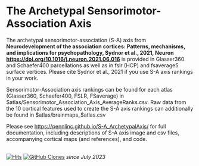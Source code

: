 # The Archetypal Sensorimotor-Association Axis

The archetypal sensorimotor-association (S-A) axis from **Neurodevelopment of the association cortices: Patterns, mechanisms, and implications for psychopathology, Sydnor et al., 2021, Neuron https://doi.org/10.1016/j.neuron.2021.06.016** is provided in Glasser360 and Schaefer400 parcellations as well as in fslr (HCP) and fsaverage5 surface vertices. Please cite Sydnor et al., 2021 if you use S-A axis rankings in your work.

Sensorimotor-Association axis rankings can be found for each atlas (Glasser360, Schaefer400, FSLR, FSaverage) in $atlas/Sensorimotor_Association_Axis_AverageRanks.csv. Raw data from the 10 cortical features used to create the S-A axis rankings can additionally be found in $atlas/brainmaps_$atlas.csv 

Please see https://pennlinc.github.io/S-A_ArchetypalAxis/ for full documentation, including descriptions of S-A axis image and csv files, accompanying cortical maps (and references), and code.
<br />
<br />


[![Hits](https://hits.seeyoufarm.com/api/count/incr/badge.svg?url=https%3A%2F%2Fgithub.com%2FPennLINC%2FS-A_ArchetypalAxis&count_bg=%23953BC2&title_bg=%23FFD500&icon=&icon_color=%23E7E7E7&title=page+views&edge_flat=false)](https://hits.seeyoufarm.com)
[![GitHub Clones](https://img.shields.io/badge/dynamic/json?color=success&label=Clone&query=count&url=https://gist.githubusercontent.com/valeriejill/13e742a6ec2f6e559d3b1165c2f51946/raw/clone.json&logo=github)](https://github.com/MShawon/github-clone-count-badge)
*since July 2023*
